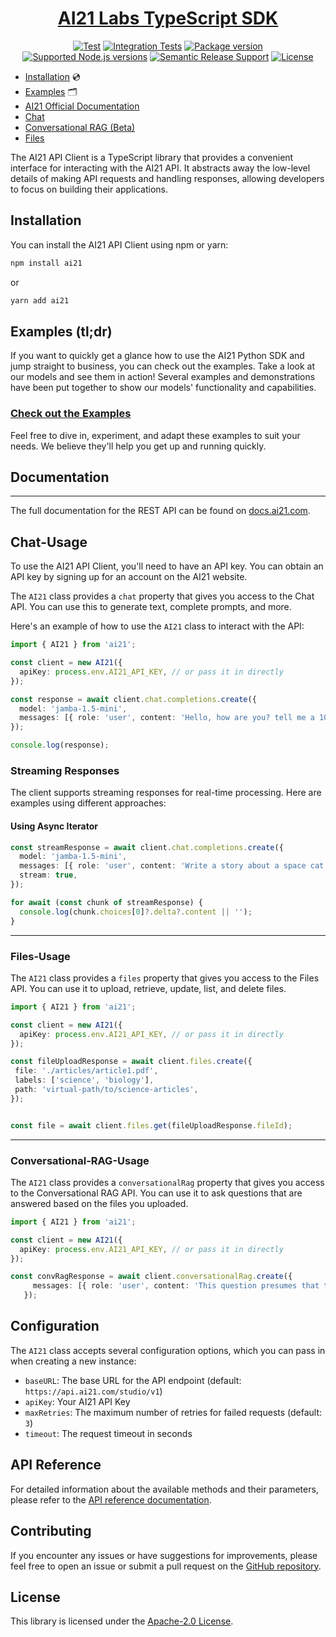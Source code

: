 <h1 align="center">
    <a href="https://github.com/AI21Labs/ai21-typescript">AI21 Labs TypeScript SDK</a>
</h1>

<p align="center">
<a href="https://github.com/AI21Labs/ai21-typescript/actions/workflows/unittests.yml"><img src="https://github.com/AI21Labs/ai21-typescript/actions/workflows/unittests.yml/badge.svg?branch=main" alt="Test"></a>
<a href="https://github.com/AI21Labs/ai21-typescript/actions/workflows/integration-tests.yml"><img src="https://github.com/AI21Labs/ai21-typescript/actions/workflows/integration-tests.yml/badge.svg?branch=main" alt="Integration Tests"></a>
<a href="https://www.npmjs.com/package/ai21" target="_blank"><img src="https://img.shields.io/npm/v/ai21?color=%2334D058&label=npm%20package" alt="Package version"></a>
<a href="https://nodejs.org/" target="_blank"><img src="https://img.shields.io/badge/node->=18.0.0-brightgreen" alt="Supported Node.js versions"></a>
<a href="https://github.com/semantic-release/semantic-release" target="_blank"><img src="https://img.shields.io/badge/semantic--release-typescript-e10079?logo=semantic-release" alt="Semantic Release Support"></a>
<a href="https://opensource.org/licenses/Apache-2.0" target="_blank"><img src="https://img.shields.io/badge/License-Apache_2.0-blue.svg" alt="License"></a>
</p>


- [Installation](#Installation) 💿
- [Examples](#examples-tldr) 🗂️
- [AI21 Official Documentation](#Documentation)
- [Chat](#Chat-Usage)
- [Conversational RAG (Beta)](#Conversational-RAG-Usage)
- [Files](#Files-Usage)


The AI21 API Client is a TypeScript library that provides a convenient interface for interacting with the AI21 API. It abstracts away the low-level details of making API requests and handling responses, allowing developers to focus on building their applications.

## Installation

You can install the AI21 API Client using npm or yarn:

```bash
npm install ai21
```

or

```bash
yarn add ai21
```

## Examples (tl;dr)

If you want to quickly get a glance how to use the AI21 Python SDK and jump straight to business, you can check out the examples. Take a look at our models and see them in action! Several examples and demonstrations have been put together to show our models' functionality and capabilities.

### [Check out the Examples](examples/)

Feel free to dive in, experiment, and adapt these examples to suit your needs. We believe they'll help you get up and running quickly.

## Documentation

---

The full documentation for the REST API can be found on [docs.ai21.com](https://docs.ai21.com/).


## Chat-Usage

To use the AI21 API Client, you'll need to have an API key. You can obtain an API key by signing up for an account on the AI21 website.

The `AI21` class provides a `chat` property that gives you access to the Chat API. You can use this to generate text, complete prompts, and more.

Here's an example of how to use the `AI21` class to interact with the API:

```typescript
import { AI21 } from 'ai21';

const client = new AI21({
  apiKey: process.env.AI21_API_KEY, // or pass it in directly
});

const response = await client.chat.completions.create({
  model: 'jamba-1.5-mini',
  messages: [{ role: 'user', content: 'Hello, how are you? tell me a 100 line story about a cat named "Fluffy"' }],
});

console.log(response);
```

### Streaming Responses

The client supports streaming responses for real-time processing. Here are examples using different approaches:

#### Using Async Iterator

```typescript
const streamResponse = await client.chat.completions.create({
  model: 'jamba-1.5-mini',
  messages: [{ role: 'user', content: 'Write a story about a space cat' }],
  stream: true,
});

for await (const chunk of streamResponse) {
  console.log(chunk.choices[0]?.delta?.content || '');
}
```
---
### Files-Usage


The `AI21` class provides a `files` property that gives you access to the Files API. You can use it to upload, retrieve, update, list, and delete files.


```typescript
import { AI21 } from 'ai21';

const client = new AI21({
  apiKey: process.env.AI21_API_KEY, // or pass it in directly
});

const fileUploadResponse = await client.files.create({
 file: './articles/article1.pdf',
 labels: ['science', 'biology'],
 path: 'virtual-path/to/science-articles',
});


const file = await client.files.get(fileUploadResponse.fileId);

```

---
### Conversational-RAG-Usage


The `AI21` class provides a `conversationalRag` property that gives you access to the Conversational RAG API. You can use it to ask questions that are answered based on the files you uploaded.


```typescript
import { AI21 } from 'ai21';

const client = new AI21({
  apiKey: process.env.AI21_API_KEY, // or pass it in directly
});

const convRagResponse = await client.conversationalRag.create({
     messages: [{ role: 'user', content: 'This question presumes that the answer can be found within the uploaded files.' }],
   });

```


## Configuration

The `AI21` class accepts several configuration options, which you can pass in when creating a new instance:

- `baseURL`: The base URL for the API endpoint (default: `https://api.ai21.com/studio/v1`)
- `apiKey`: Your AI21 API Key
- `maxRetries`: The maximum number of retries for failed requests (default: `3`)
- `timeout`: The request timeout in seconds

## API Reference

For detailed information about the available methods and their parameters, please refer to the [API reference documentation](https://docs.ai21.com/docs).

## Contributing

If you encounter any issues or have suggestions for improvements, please feel free to open an issue or submit a pull request on the [GitHub repository](https://github.com/AI21Labs/ai21-typescript).

## License

This library is licensed under the [Apache-2.0 License](LICENSE).
